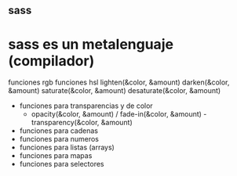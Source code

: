 ## sass

# sass es un metalenguaje (compilador)
funciones rgb
funciones hsl
  lighten(&color, &amount)
  darken(&color, &amount)
  saturate(&color, &amount)
  desaturate(&color, &amount)

- funciones para transparencias y de color 
   - opacity(&color, &amount) / fade-in(&color, &amount)
   -transparency(&color, &amount)
- funciones para cadenas
- funciones para numeros
- funciones para listas (arrays) 
- funciones para mapas 
- funciones para selectores 

